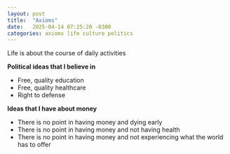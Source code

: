 ```yaml
---
layout: post
title:  "Axioms"
date:   2025-04-14 07:25:20 -0300
categories: axioms life culture politics
---
```

Life is about the course of daily activities

**Political ideas that I believe in**
- Free, quality education
- Free, quality healthcare
- Right to defense

**Ideas that I have about money**
- There is no point in having money and dying early
- There is no point in having money and not having health
- There is no point in having money and not experiencing what the world has to offer
